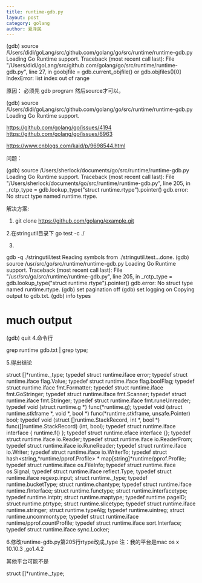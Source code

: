 ```yaml
---
title: runtime-gdb.py
layout: post
category: golang
author: 夏泽民
---
```

(gdb) source /Users/didi/goLang/src/github.com/golang/go/src/runtime/runtime-gdb.py
Loading Go Runtime support.
Traceback (most recent call last):
  File "/Users/didi/goLang/src/github.com/golang/go/src/runtime/runtime-gdb.py", line 27, in <module>
    goobjfile = gdb.current_objfile() or gdb.objfiles()[0]
IndexError: list index out of range
<!-- more -->
原因：
 必须先 gdb program  然后source才可以，

(gdb) source  /Users/didi/goLang/src/github.com/golang/go/src/runtime/runtime-gdb.py
Loading Go Runtime support.


https://github.com/golang/go/issues/4194
https://github.com/golang/go/issues/6963

https://www.cnblogs.com/kaid/p/9698544.html


问题：

(gdb) source /Users/sherlock/documents/go/src/runtime/runtime-gdb.py
Loading Go Runtime support.
Traceback (most recent call last):
  File "/Users/sherlock/documents/go/src/runtime/runtime-gdb.py", line 205, in <module>
    _rctp_type = gdb.lookup_type("struct runtime.rtype").pointer()
gdb.error: No struct type named runtime.rtype.

解决方案:

1. git clone https://github.com/golang/example.git

2.在stringutil目录下 go test -c ./

3.

gdb -q ./stringutil.test
Reading symbols from ./stringutil.test...done.
(gdb) source /usr/src/go/src/runtime/runtime-gdb.py
Loading Go Runtime support.
Traceback (most recent call last):
  File "/usr/src/go/src/runtime/runtime-gdb.py", line 205, in <module>
    _rctp_type = gdb.lookup_type("struct runtime.rtype").pointer()
gdb.error: No struct type named runtime.rtype.
(gdb) set pagination off
(gdb) set logging on
Copying output to gdb.txt.
(gdb) info types
# much output
(gdb) quit
4.命令行


grep runtime gdb.txt   | grep type;

5.得出结论

struct []*runtime._type;
typedef struct runtime.iface error;
typedef struct runtime.iface flag.Value;
typedef struct runtime.iface flag.boolFlag;
typedef struct runtime.iface fmt.Formatter;
typedef struct runtime.iface fmt.GoStringer;
typedef struct runtime.iface fmt.Scanner;
typedef struct runtime.iface fmt.Stringer;
typedef struct runtime.iface fmt.runeUnreader;
typedef void (struct runtime.g *) func(*runtime.g);
typedef void (struct runtime.stkframe *, void *, bool *) func(*runtime.stkframe, unsafe.Pointer) bool;
typedef void (struct []runtime.StackRecord, int *, bool *) func([]runtime.StackRecord) (int, bool);
typedef struct runtime.iface interface { runtime.f() };
typedef struct runtime.eface interface {};
typedef struct runtime.iface io.Reader;
typedef struct runtime.iface io.ReaderFrom;
typedef struct runtime.iface io.RuneReader;
typedef struct runtime.iface io.Writer;
typedef struct runtime.iface io.WriterTo;
typedef struct hash<string,*runtime/pprof.Profile> * map[string]*runtime/pprof.Profile;
typedef struct runtime.iface os.FileInfo;
typedef struct runtime.iface os.Signal;
typedef struct runtime.iface reflect.Type;
typedef struct runtime.iface regexp.input;
struct runtime._type;
typedef runtime.bucketType;
struct runtime.chantype;
typedef struct runtime.iface runtime.fInterface;
struct runtime.functype;
struct runtime.interfacetype;
typedef runtime.intptr;
struct runtime.maptype;
typedef runtime.pageID;
struct runtime.ptrtype;
struct runtime.slicetype;
typedef struct runtime.iface runtime.stringer;
struct runtime.typeAlg;
typedef runtime.uintreg;
struct runtime.uncommontype;
typedef struct runtime.iface runtime/pprof.countProfile;
typedef struct runtime.iface sort.Interface;
typedef struct runtime.iface sync.Locker;

6.修改runtime-gdb.py第205行rtype改成_type
注：我的平台是mac os x 10.10.3 ,go1.4.2

其他平台可能不是

struct []*runtime._type;